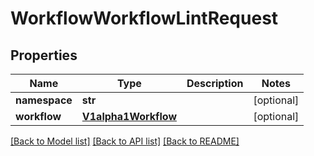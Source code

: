 # WorkflowWorkflowLintRequest

## Properties
Name | Type | Description | Notes
------------ | ------------- | ------------- | -------------
**namespace** | **str** |  | [optional] 
**workflow** | [**V1alpha1Workflow**](V1alpha1Workflow.md) |  | [optional] 

[[Back to Model list]](../README.md#documentation-for-models) [[Back to API list]](../README.md#documentation-for-api-endpoints) [[Back to README]](../README.md)


